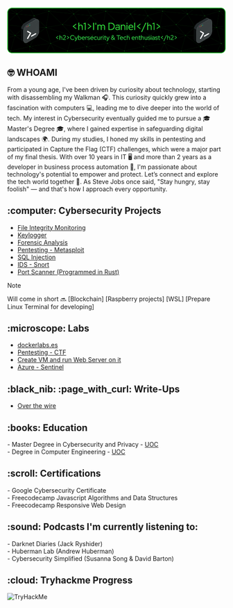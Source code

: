 ![Header](imgs/github-header-image.png)

<h2> 🤓 WHOAMI</h2>

From a young age, I've been driven by curiosity about technology, starting with disassembling my Walkman 🎧. This curiosity quickly grew into a fascination with computers 💻, leading me to dive deeper into the world of tech. My interest in Cybersecurity eventually guided me to pursue a 🎓Master's Degree 🎓, where I gained expertise in safeguarding digital landscapes 🌍. During my studies, I honed my skills in pentesting and participated in Capture the Flag (CTF) challenges, which were a major part of my final thesis. With over 10 years in IT 🖥️ and more than 2 years as a developer in business process automation 🤖, I'm passionate about technology's potential to empower and protect. Let’s connect and explore the tech world together 🚀.
As Steve Jobs once said, "Stay hungry, stay foolish" — and that's how I approach every opportunity.

<h2> :computer: Cybersecurity Projects</h2>

- [File Integrity Monitoring](https://github.com/DanielDominguezBender/FileIntegrityMonitoring)
- [Keylogger](https://github.com/DanielDominguezBender/Keylogger)
- [Forensic Analysis](https://github.com/DanielDominguezBender/ForensicAnalysis)<br>
- [Pentesting - Metasploit](https://github.com/DanielDominguezBender/Pentesting-Metasploit-Vulnerabilities)<br>
- [SQL Injection](https://github.com/DanielDominguezBender/SQLi)<br>
- [IDS - Snort](https://github.com/DanielDominguezBender/Snort)<br>
- [Port Scanner (Programmed in Rust)](https://github.com/DanielDominguezBender/PortScanner-Rust)<br>

>[!NOTE]
> Will come in short :soon:
> [Blockchain]
> [Raspberry projects]
> [WSL]
> [Prepare Linux Terminal for developing]


<h2> :microscope: Labs</h2>

- [dockerlabs.es](https://github.com/DanielDominguezBender/dockerlabs.es)<br>
- [Pentesting - CTF](https://github.com/DanielDominguezBender/Pentesting-CTF/blob/main/README.md)<br>
- [Create VM and run Web Server on it](https://github.com/DanielDominguezBender/Azure-Create-a-VM-machine)<br>
- [Azure - Sentinel](https://github.com/DanielDominguezBender/Azure/tree/main/Sentinel-Honeypod)

<!-- Técnicas de ocultación de la información -->

<h2> :black_nib: :page_with_curl: Write-Ups</h2>

 - [Over the wire](https://github.com/DanielDominguezBender/OverTheWire)

<h2> :books: Education</h2>
- Master Degree in Cybersecurity and Privacy - <a href="https://www.uoc.edu/es"> UOC </a> <br>
- Degree in Computer Engineering - <a href="https://www.uoc.edu/es"> UOC </a> <br>

<h2> :scroll: Certifications </h2>
- Google Cybersecurity Certificate<br>
- Freecodecamp Javascript Algorithms and Data Structures<br>
- Freecodecamp Responsive Web Design<br>

<h2> :sound: Podcasts I'm currently listening to:</h2>
- Darknet Diaries (Jack Ryshider)<br>
- Huberman Lab (Andrew Huberman)<br>
- Cybersecurity Simplified (Susanna Song & David Barton)

<h2> :cloud: Tryhackme Progress</h2>
<img src="https://tryhackme-badges.s3.amazonaws.com/dadobe.png" alt="TryHackMe">
<!--
**DanielDominguezBender/DanielDominguezBender** is a ✨ _special_ ✨ repository because its `README.md` (this file) appears on your GitHub profile.

Here are some ideas to get you started:

- 🔭 I’m currently working on ...
- 🌱 I’m currently learning ...
- 👯 I’m looking to collaborate on ...
- 🤔 I’m looking for help with ...
- 💬 Ask me about ...
- 📫 How to reach me: ...
- 😄 Pronouns: ...
- ⚡ Fun fact: ...
-->
